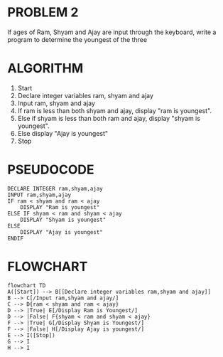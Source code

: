 # PROBLEM 2
If ages of Ram, Shyam and Ajay are input through the keyboard, write a program to determine the youngest of the three

# ALGORITHM
1. Start
2. Declare integer variables ram, shyam and ajay
3. Input ram, shyam and ajay
4. If ram is less than both shyam and ajay, display "ram is youngest".
5. Else if shyam is less than both ram and ajay, display "shyam is youngest".
6. Else display "Ajay is youngest"
7. Stop

# PSEUDOCODE

```pseudocode
DECLARE INTEGER ram,shyam,ajay
INPUT ram,shyam,ajay
IF ram < shyam and ram < ajay
    DISPLAY "Ram is youngest"
ELSE IF shyam < ram and shyam < ajay
    DISPLAY "Shyam is youngest"
ELSE
    DISPLAY "Ajay is youngest"
ENDIF
```

# FLOWCHART

```mermaid
flowchart TD
A([Start]) --> B[[Declare integer variables ram,shyam and ajay]]
B --> C[/Input ram,shyam and ajay/]
C --> D{ram < shyam and ram < ajay}
D --> |True| E[/Display Ram is Youngest/]
D --> |False| F{shyam < ram and shyam < ajay}
F --> |True| G[/Display Shyam is Youngest/]
F --> |False| H[/Display Ajay is youngest/]
E --> I([Stop])
G --> I
H --> I
```